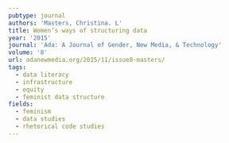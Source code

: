 ```yaml
---
pubtype: journal
authors: 'Masters, Christina. L'
title: Women’s ways of structuring data
year: '2015'
journal: 'Ada: A Journal of Gender, New Media, & Technology'
volume: '8'
url: adanewmedia.org/2015/11/issue8-masters/
tags:
  - data literacy
  - infrastructure
  - equity
  - feminist data structure
fields:
  - feminism
  - data studies
  - rhetorical code studies
---
```

